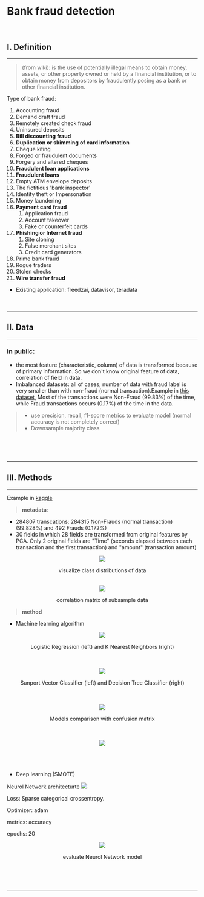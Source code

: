 # **Bank fraud detection**
</br>

## **I. Definition**
****
> (from wiki): is the use of potentially illegal means to obtain money, assets, or other property owned or held by a financial institution, or to obtain money from depositors by fraudulently posing as a bank or other financial institution.

Type of bank fraud:

1. Accounting fraud
2. Demand draft fraud
3. Remotely created check fraud
4. Uninsured deposits
5. __Bill discounting fraud__
6. __Duplication or skimming of card information__
7. Cheque kiting
8. Forged or fraudulent documents
9. Forgery and altered cheques
10. __Fraudulent loan applications__
11. __Fraudulent loans__
12. Empty ATM envelope deposits
13. The fictitious 'bank inspector'
14. Identity theft or Impersonation
15. Money laundering
16. __Payment card fraud__
    1.  Application fraud
    2.  Account takeover
    3.  Fake or counterfeit cards
17. __Phishing or Internet fraud__
    1.  Site cloning
    2.  False merchant sites
    3.  Credit card generators
18. Prime bank fraud
19. Rogue traders
20. Stolen checks
21. __Wire transfer fraud__

- Existing application: freedzai, datavisor, teradata
</br></br></br>
****

## **II. Data**
****
### In public: 
- the most feature (characteristic,  column) of data is transformed because of primary information. So we don't know original feature of data, correlation of field in data.
- Imbalanced datasets: all of cases, number of data with fraud label is very smaller than with non-fraud (normal transaction).Example in [this dataset](https://www.kaggle.com/mlg-ulb/creditcardfraud), Most of the transactions were Non-Fraud (99.83%) of the time, while Fraud transactions occurs (0.17%) of the time in the data.
> + use precision, recall, f1-score metrics to evaluate model (normal accuracy is not completely correct)
> + Downsample majority class
  
</br></br></br>
****

## **III. Methods**
****

Example in [kaggle](https://www.kaggle.com/mlg-ulb/creditcardfraud)
> **metadata**:
- 284807 transcations: 284315 Non-Frauds (normal transaction)(99.828%) and 492 Frauds (0.172%)
- 30 fields in which 28 fields are transformed from original features by PCA. Only 2 original fields are "Time" (seconds elapsed between each transaction and the first transaction) and "amount" (transaction amount)

<div style="text-align:center"><img src="class_distributions.png" /></div>
<p style="text-align: center;">visualize class distributions of data</p>
</br>
<div style="text-align:center"><img src="correlation_matrix.png" /></div>
<p style="text-align: center;">correlation matrix of subsample data</p>

> 
> **method**
- Machine learning algorithm

<div style="text-align:center"><img src="logisticvsKNN.png" /></div>
<p style="text-align: center;">Logistic Regression (left) and K Nearest Neighbors (right)</p>
</br></br>

<div style="text-align:center"><img src="SVCvsDTC.png" /></div>
<p style="text-align: center;">Sunport Vector Classifier (left) and Decision Tree Classifier (right)</p>
</br></br>

<div style="text-align:center"><img src="confusion_matrix.png" /></div>
<p style="text-align: center;"> Models comparison with confusion matrix</p>
</br></br>

<div style="text-align:center"><img src="ROC_Curve.png" /></div>
</br></br></br>

- Deep learning (SMOTE)
  
Neurol Network architecturte
![](NN_architecture.png)

Loss: Sparse categorical crossentropy.

Optimizer: adam

metrics: accuracy

epochs: 20

<div style="text-align:center"><img src="dense_NN.png" /></div>
<p style="text-align: center;"> evaluate Neurol Network model</p>

</br></br></br>
****


